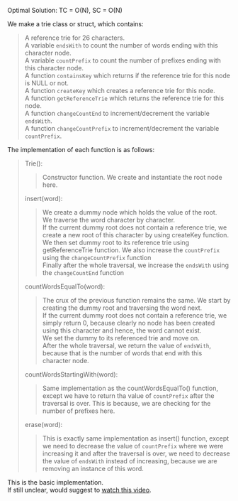 Optimal Solution: TC = O(N), SC = O(N)

We make a trie class or struct, which contains:<br>
> A reference trie for 26 characters. <br>
> A variable `endsWith` to count the number of words ending with this character node. <br>
> A variable `countPrefix` to count the number of prefixes ending with this character node. <br>
> A function `containsKey` which returns if the reference trie for this node is NULL or not.<br>
> A function `createKey` which creates a reference trie for this node.<br>
> A function `getReferenceTrie` which returns the reference trie for this node.<br>
> A function `changeCountEnd` to increment/decrement the variable `endsWith`.<br>
> A function `changeCountPrefix` to increment/decrement the variable `countPrefix`.<br>
>
The implementation of each function is as follows:<br>
> Trie():<br>
>> Constructor function. We create and instantiate the root node here.<br>
>>
> insert(word):<br>
>> We create a dummy node which holds the value of the root.<br>
>> We traverse the word character by character.<br>
>> If the current dummy root does not contain a reference trie, we create a new root of this character by using createKey function. We then set dummy root to its reference trie using getReferenceTrie function. We also increase the `countPrefix` using the `changeCountPrefix` function<br>
>> Finally after the whole traversal, we increase the `endsWith` using the `changeCountEnd` function<br>
>>
> countWordsEqualTo(word): <br>
>> The crux of the previous function remains the same.
We start by creating the dummy root and traversing the word next. <br>
>> If the current dummy root does not contain a reference trie, we simply return 0, because clearly no node has been created using this character and hence, the word cannot exist.<br>
>> We set the dummy to its referenced trie and move on.<br>
>> After the whole traversal, we return the value of `endsWith`, because that is the number of words that end with this character node. <br>
>>
> countWordsStartingWith(word): <br>
>> Same implementation as the countWordsEqualTo() function, except we have to return tha value of  `countPrefix` after the traversal is over. This is because, we are checking for the number of prefixes here.<br>
>>
> erase(word): <br>
>> This is exactly same implementation as insert() function, except we need to decrease the value of `countPrefix` where we were increasing it and after the traversal is over, we need to decrease the value of `endsWith` instead of increasing, because we are removing an instance of this word. <br>
>>
This is the basic implementation.<br>
If still unclear, would suggest to [watch this video](https://www.youtube.com/watch?v=K5pcpkEMCN0&list=PLgUwDviBIf0pcIDCZnxhv0LkHf5KzG9zp&index=2).<br>
